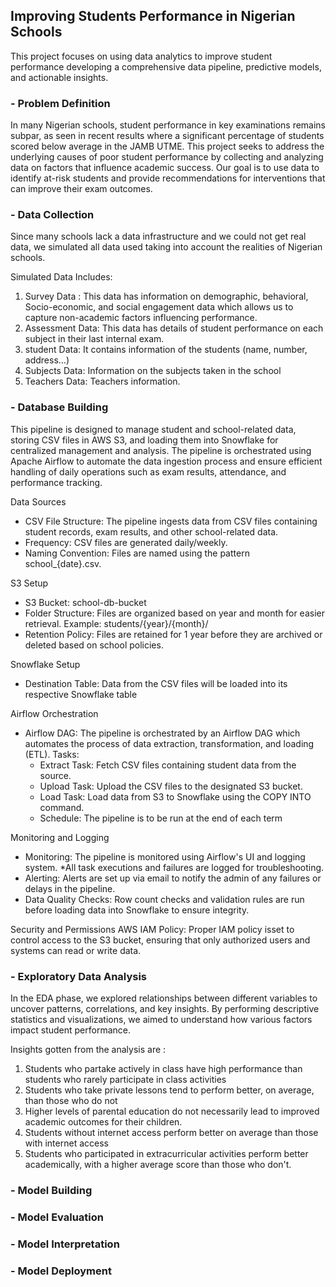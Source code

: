 ## Improving Students Performance in Nigerian Schools
This project focuses on using data analytics to improve student performance developing a comprehensive data pipeline, predictive models, and actionable insights.

### - Problem Definition
 
In many Nigerian schools, student performance in key examinations remains subpar, as seen in recent results where a significant percentage of students scored below average in the JAMB UTME. This project seeks to address the underlying causes of poor student performance by collecting and analyzing data on factors that influence academic success. Our goal is to use data to identify at-risk students and provide recommendations for interventions that can improve their exam outcomes.

### - Data Collection

Since many schools lack a data infrastructure and we could not get real data, we simulated all data used taking into account the realities of Nigerian schools.

Simulated Data Includes: 

1. Survey Data : This data has information on demographic, behavioral, Socio-economic, and social engagement data which allows us to capture non-academic factors influencing performance.
2. Assessment Data:  This data has details of student performance on each subject in their last internal exam.
3. student Data: It contains information of the students (name, number, address...)
4. Subjects Data: Information on the subjects taken in the school
5. Teachers Data: Teachers information.

### - Database Building
This pipeline is designed to manage student and school-related data, storing CSV files in AWS S3, and loading them into Snowflake for centralized management and analysis. The pipeline is orchestrated using Apache Airflow to automate the data ingestion process and ensure efficient handling of daily operations such as exam results, attendance, and performance tracking.

Data Sources

* CSV File Structure: The pipeline ingests data from CSV files containing student records, exam results, and other school-related data.
* Frequency: CSV files are generated daily/weekly.
* Naming Convention: Files are named using the pattern school_{date}.csv.
   
S3 Setup
*  S3 Bucket: school-db-bucket
* Folder Structure: Files are organized based on year and month for easier retrieval. Example: students/{year}/{month}/
*  Retention Policy: Files are retained for 1 year before they are archived or deleted based on school policies.

 Snowflake Setup
* Destination Table: Data from the CSV files will be loaded into its respective Snowflake table
  
Airflow Orchestration
*  Airflow DAG: The pipeline is orchestrated by an Airflow DAG which automates the process of data extraction, transformation, and loading (ETL).
   Tasks:
    * Extract Task: Fetch CSV files containing student data from the source.
    * Upload Task: Upload the CSV files to the designated S3 bucket.
    * Load Task: Load data from S3 to Snowflake using the COPY INTO command.
    *  Schedule: The pipeline is to be run at the end of each term
      
Monitoring and Logging
* Monitoring: The pipeline is monitored using Airflow's UI and logging system.
    *All task executions and failures are logged for troubleshooting.
* Alerting: Alerts are set up via email to notify the admin of any failures or delays in the pipeline.
* Data Quality Checks: Row count checks and validation rules are run before loading data into Snowflake to ensure integrity.

 Security and Permissions
AWS IAM Policy: Proper IAM policy isset to control access to the S3 bucket, ensuring that only authorized users and systems can read or write data.



### - Exploratory Data Analysis 

In the EDA phase, we explored relationships between different variables to uncover patterns, correlations, and key insights. By performing descriptive statistics and visualizations, we aimed to understand how various factors impact student performance.

Insights gotten from the analysis are : 
1. Students who partake actively in class have high performance than students who rarely participate in class activities
2. Students who take private lessons tend to perform better, on average, than those who do not
3. Higher levels of parental education do not necessarily lead to improved academic outcomes for their children.
4. Students without internet access perform better on average than those with internet access
5. Students who participated in extracurricular activities perform better academically, with a higher average score than those who don't.


### - Model Building 
### - Model Evaluation

### - Model Interpretation 

### - Model Deployment 

